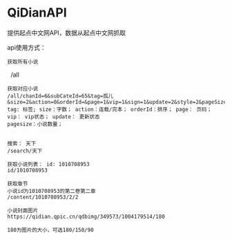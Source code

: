 # QiDianAPI
提供起点中文网API，数据从起点中文网抓取

api使用方式：

    获取所有小说
        /all
    
    获取对应小说
    /all/chanId=6&subCateId=65&tag=孤儿&size=2&action=0&orderId=&page=1&vip=1&sign=1&update=2&style=2&pageSize=50&siteid=1&pubflag=0&hiddenField=0
    tag: 标签; size：字数； action：连载/完本； orderId：排序； page： 页码； vip： vip状态； update： 更新状态 
    pagesize：小说数量； 
    

    搜索： 天下
    /search/天下

    获取小说列表： id: 1010708953
    id/1010708953
    
    获取章节
    小说id为1010708953的第二卷第二章
    /content/1010708953/2/2

    小说封面图片
    https://qidian.qpic.cn/qdbimg/349573/1004179514/180
    
    180为图片的大小，可选180/150/90
